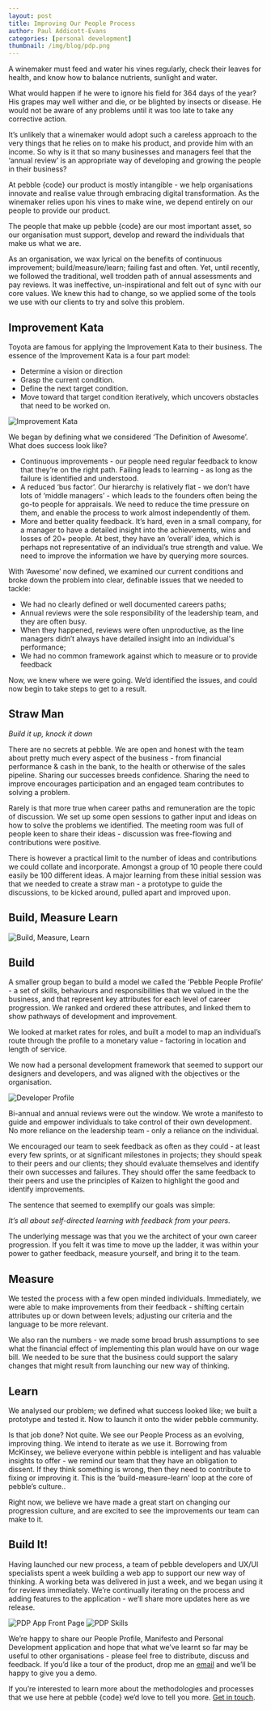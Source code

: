 ```yaml
---
layout: post
title: Improving Our People Process
author: Paul Addicott-Evans
categories: [personal development]
thumbnail: /img/blog/pdp.png
---
```

A winemaker must feed and water his vines regularly, check their leaves for health, and know how to balance nutrients, sunlight and water.

What would happen if he were to ignore his field for 364 days of the year? His grapes may well wither and die, or be blighted by insects or disease. He would not be aware of any problems until it was too late to take any corrective action.

It’s unlikely that a winemaker would adopt such a careless approach to the very things that he relies on to make his product, and provide him with an income. So why is it that so many businesses and managers feel that the ‘annual review’ is an appropriate way of developing and growing the people in their business?

At pebble {code} our product is mostly intangible - we help organisations innovate and realise value through embracing digital transformation. As the winemaker relies upon his vines to make wine, we depend entirely on our people to provide our product.

The people that make up pebble {code} are our most important asset, so our organisation must support, develop and reward the individuals that make us what we are.

As an organisation, we wax lyrical on the benefits of continuous improvement; build/measure/learn; failing fast and often. Yet, until recently, we followed the traditional, well trodden path of annual assessments and pay reviews. It was ineffective, un-inspirational and felt out of sync with our core values.
We knew this had to change, so we applied some of the tools we use with our clients to try and solve this problem.

## Improvement Kata

Toyota are famous for applying the Improvement Kata to their business. The essence of the Improvement Kata is a four part model:

* Determine a vision or direction
* Grasp the current condition.
* Define the next target condition.
* Move toward that target condition iteratively, which uncovers obstacles that need to be worked on.

![Improvement Kata](/img/posts/2016-05-13-improving-our-people-process/improvement.jpg)

We began by defining what we considered ‘The Definition of Awesome’. What does success look like?

* Continuous improvements - our people need regular feedback to know that they’re on the right path. Failing leads to learning -  as long as the failure is identified and understood.
* A reduced ‘bus factor’. Our hierarchy is relatively flat - we don’t have lots of ‘middle managers’ - which leads to the founders often being the go-to people for appraisals. We need to reduce the time pressure on them, and enable the process to work almost independently of them.
* More and better quality feedback. It’s hard, even in a small company, for a manager to have a detailed insight into the achievements, wins and losses of 20+ people. At best, they have an ‘overall’ idea, which is perhaps not representative of an individual’s true strength and value. We need to improve the information we have by querying more sources.

With ‘Awesome’ now defined, we examined our current conditions and broke down the problem into clear, definable issues that we needed to tackle:

* We had no clearly defined or well documented careers paths;
* Annual reviews were the sole responsibility of the leadership team, and they are often busy.
* When they happened, reviews were often unproductive, as the line managers didn’t always have detailed insight into an individual's performance;
* We had no common framework against which to measure or to provide feedback

Now, we knew where we were going. We’d identified the issues, and could now begin to take steps to get to a result.

## Straw Man

*Build it up, knock it down*

There are no secrets at pebble. We are open and honest with the team about pretty much every aspect of the business - from financial performance & cash in the bank, to the health or otherwise of the sales pipeline. Sharing our successes breeds confidence. Sharing the need to improve encourages participation and an engaged team contributes to solving a problem.

Rarely is that more true when career paths and remuneration are the topic of discussion. We set up some open sessions to gather input and ideas on how to solve the problems we identified. The meeting room was full of people keen to share their ideas - discussion was free-flowing and contributions were positive.

There is however a practical limit to the number of ideas and contributions we could collate and incorporate. Amongst a group of 10 people there could easily be 100 different ideas. A major learning from these initial session was that we needed to create a straw man - a prototype to guide the discussions, to be kicked around, pulled apart and improved upon.

## Build, Measure Learn

![Build, Measure, Learn](/img/posts/2016-05-13-improving-our-people-process/build-measure-learn.png)

## Build

A smaller group began to build a model we called the ‘Pebble People Profile’ - a set of skills, behaviours and responsibilities that we valued in the the business, and that represent key attributes for each level of career progression. We ranked and ordered these attributes, and linked them to show pathways of development and  improvement.

We looked at market rates for roles, and built a model to map an individual’s route through the profile to a monetary value - factoring in location and length of service.

We now had a personal development framework that seemed to support our designers and developers, and was aligned with the objectives or the organisation.

![Developer Profile](/img/posts/2016-05-13-improving-our-people-process/developer.jpg)

Bi-annual and annual reviews were out the window. We wrote a manifesto to guide and empower individuals to take control of their own development. No more reliance on the leadership team - only a reliance on the individual.

We encouraged our team to seek feedback as often as they could - at least every few sprints, or at significant milestones in projects; they should speak to their peers and our clients; they should evaluate themselves and identify their own successes and failures. They should offer the same feedback to their peers and use the principles of Kaizen to highlight the good and identify improvements.

The sentence that seemed to exemplify our goals was simple:

*It’s all about self-directed learning with feedback from your peers.*

The underlying message was that you we the architect of your own career progression. If you felt it was time to move up the ladder, it was within your power to gather feedback, measure yourself, and bring it to the team.

## Measure

We tested the process with a few open minded individuals. Immediately, we were able to make improvements from their feedback - shifting certain attributes up or down between levels; adjusting our criteria and the language to be more relevant.

We also ran the numbers - we made some broad brush assumptions to see what the financial effect of implementing this plan would have on our wage bill. We needed to be sure that the business could support the salary changes that might result from launching our new way of thinking.

## Learn

We analysed our problem; we defined what success looked like; we built a prototype and tested it. Now to launch it onto the wider pebble community.

Is that job done? Not quite. We see our People Process as an evolving, improving thing. We intend to iterate as we use it. Borrowing from McKinsey, we believe everyone within pebble  is intelligent and has valuable insights to offer - we remind our team that they have an obligation to dissent. If they think something is wrong, then they need to contribute to fixing or improving it. This is the ‘build-measure-learn’ loop at the core of pebble’s culture..

Right now, we believe we have made a great start on changing our progression culture, and are excited to see the improvements our team can make to it.

## Build It!

Having launched our new process, a team of pebble developers and UX/UI specialists spent a week building a web app to support our new way of thinking. A working beta was delivered in just a week, and we began using it for reviews immediately. We’re continually iterating on the process and adding features to the application - we’ll share more updates here as we release.

![PDP App Front Page](/img/posts/2016-05-13-improving-our-people-process/pdpapp1.png)
![PDP Skills](/img/posts/2016-05-13-improving-our-people-process/pdpapp2.png)

We’re happy to share our People Profile, Manifesto and Personal Development application and hope that what we’ve learnt so far may be useful to other organisations - please feel free to distribute, discuss and feedback. If you’d like a tour of the product, drop me an [email](mailto:paul@pebblecode.com) and we’ll be happy to give you a demo.

If you’re interested to learn more about the methodologies and processes that we use here at pebble {code} we’d love to tell you more. [Get in touch](mailto:hello@pebblecode.com).
